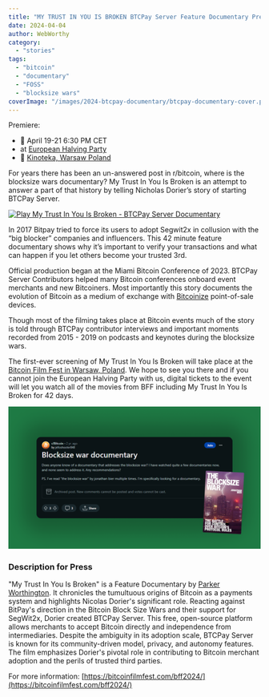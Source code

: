 ```yaml
---
title: "MY TRUST IN YOU IS BROKEN BTCPay Server Feature Documentary Premiere"
date: 2024-04-04
author: WebWorthy
category:
  - "stories"
tags:
  - "bitcoin"
  - "documentary"
  - "FOSS"
  - "blocksize wars"
coverImage: "/images/2024-btcpay-documentary/btcpay-documentary-cover.png"
---
```


Premiere:
- 📅 April 19-21 6:30 PM CET
- at [European Halving Party](https://bitcoinfilmfest.com/europeanhalvingparty/)
- 📌 [Kinoteka, Warsaw Poland](https://maps.app.goo.gl/fegwdRDhNwC3LUUz5)

For years there has been an un-answered post in r/bitcoin, where is the blocksize wars documentary? My Trust In You Is Broken is an attempt to answer a part of that history by telling Nicholas Dorier’s story of starting BTCPay Server.

[![Play My Trust In You Is Broken - BTCPay Server Documentary](https://img.youtube.com/vi/8ywHizrZfAo/mqdefault.jpg)](https://www.youtube.com/watch?v=8ywHizrZfAo)

In 2017 Bitpay tried to force its users to adopt Segwit2x in collusion with the “big blocker” companies and influencers. This 42 minute feature documentary shows why it’s important to verify your transactions and what can happen if you let others become your trusted 3rd.

Official production began at the Miami Bitcoin Conference of 2023. BTCPay Server Contributors helped many Bitcoin conferences onboard event merchants and new Bitcoiners. Most importantly this story documents the evolution of Bitcoin as a medium of exchange with [Bitcoinize](https://bitcoinize.com/) point-of-sale devices. 

Though most of the filming takes place at Bitcoin events much of the story is told through BTCPay contributor interviews and important moments recorded from 2015 - 2019 on podcasts and keynotes during the blocksize wars. 

The first-ever screening of My Trust In You Is Broken will take place at the [Bitcoin Film Fest in Warsaw, Poland](https://bitcoinfilmfest.com/europeanhalvingparty/). We hope to see you there and if you cannot join the European Halving Party with us, digital tickets to the event will let you watch all of the movies from BFF including My Trust In You Is Broken for 42 days. 

![](/images/2024-btcpay-documentary/blocksizewars-post.png)

### Description for Press

"My Trust In You Is Broken" is a Feature Documentary by [Parker Worthington](https://twitter.com/webworthy). It chronicles the tumultuous origins of Bitcoin as a payments system and highlights Nicolas Dorier's significant role. Reacting against BitPay's direction in the Bitcoin Block Size Wars and their support for SegWit2x, Dorier created BTCPay Server. This free, open-source platform allows merchants to accept Bitcoin directly and independence from intermediaries. Despite the ambiguity in its adoption scale, BTCPay Server is known for its community-driven model, privacy, and autonomy features. The film emphasizes Dorier's pivotal role in contributing to Bitcoin merchant adoption and the perils of trusted third parties.

For more information: [https://bitcoinfilmfest.com/bff2024/](https://bitcoinfilmfest.com/bff2024/)